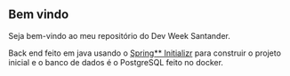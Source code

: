 ## Bem vindo

Seja bem-vindo ao meu repositório  do Dev Week Santander.



Back end feito em java usando o [Spring** Initializr](https://start.spring.io/) para construir o projeto inicial e o banco de dados é o PostgreSQL feito no docker.










